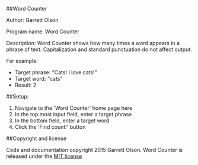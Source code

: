 ##Word Counter

Author: Garrett Olson

Program name: Word Counter

Description: Word Counter shows how many times a word appears in a phrase of text. Capitalization and standard punctuation do not affect output.

For example:

* Target phrase: "Cats! I love cats!"
* Target word: "cats"
* Result: 2

##Setup:

1. Navigate to the 'Word Counter' home page here
2. In the top most input field, enter a target phrase
3. In the bottom field, enter a target word
4. Click the 'Find count!' button


##Copyright and license

Code and documentation copyright 2015 Garrett Olson. Word Counter is released under the [MIT license](http://opensource.org/licenses/MIT)
